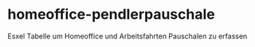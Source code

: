 # homeoffice-pendlerpauschale
Esxel Tabelle um Homeoffice und Arbeitsfahrten Pauschalen zu erfassen
